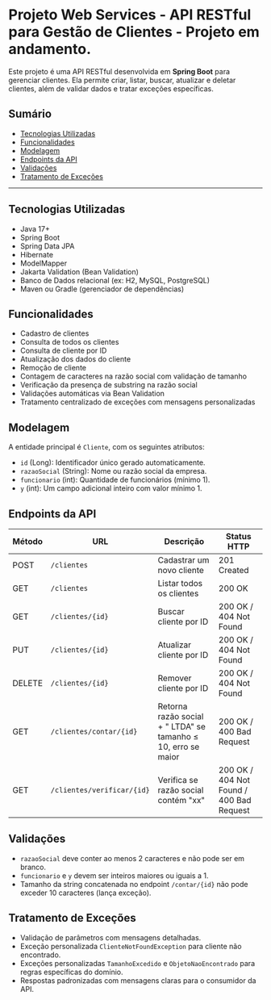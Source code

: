 # Projeto Web Services - API RESTful para Gestão de Clientes - Projeto em andamento.

Este projeto é uma API RESTful desenvolvida em **Spring Boot** para gerenciar clientes. Ela permite criar, listar, buscar, atualizar e deletar clientes, além de validar dados e tratar exceções específicas.

## Sumário

- [Tecnologias Utilizadas](#tecnologias-utilizadas)  
- [Funcionalidades](#funcionalidades)  
- [Modelagem](#modelagem)  
- [Endpoints da API](#endpoints-da-api)  
- [Validações](#validações)  
- [Tratamento de Exceções](#tratamento-de-exceções)  
---

## Tecnologias Utilizadas

- Java 17+
- Spring Boot
- Spring Data JPA
- Hibernate
- ModelMapper
- Jakarta Validation (Bean Validation)
- Banco de Dados relacional (ex: H2, MySQL, PostgreSQL)
- Maven ou Gradle (gerenciador de dependências)

## Funcionalidades

- Cadastro de clientes
- Consulta de todos os clientes
- Consulta de cliente por ID
- Atualização dos dados do cliente
- Remoção de cliente
- Contagem de caracteres na razão social com validação de tamanho
- Verificação da presença de substring na razão social
- Validações automáticas via Bean Validation
- Tratamento centralizado de exceções com mensagens personalizadas

## Modelagem

A entidade principal é `Cliente`, com os seguintes atributos:

- `id` (Long): Identificador único gerado automaticamente.
- `razaoSocial` (String): Nome ou razão social da empresa.
- `funcionario` (int): Quantidade de funcionários (mínimo 1).
- `y` (int): Um campo adicional inteiro com valor mínimo 1.

## Endpoints da API

| Método | URL                 | Descrição                                 | Status HTTP          |
|--------|---------------------|-------------------------------------------|---------------------|
| POST   | `/clientes`         | Cadastrar um novo cliente                  | 201 Created         |
| GET    | `/clientes`         | Listar todos os clientes                   | 200 OK              |
| GET    | `/clientes/{id}`    | Buscar cliente por ID                      | 200 OK / 404 Not Found|
| PUT    | `/clientes/{id}`    | Atualizar cliente por ID                   | 200 OK / 404 Not Found|
| DELETE | `/clientes/{id}`    | Remover cliente por ID                     | 200 OK / 404 Not Found|
| GET    | `/clientes/contar/{id}` | Retorna razão social + " LTDA" se tamanho ≤ 10, erro se maior | 200 OK / 400 Bad Request|
| GET    | `/clientes/verificar/{id}` | Verifica se razão social contém "xx"   | 200 OK / 404 Not Found / 400 Bad Request|

## Validações

- `razaoSocial` deve conter ao menos 2 caracteres e não pode ser em branco.
- `funcionario` e `y` devem ser inteiros maiores ou iguais a 1.
- Tamanho da string concatenada no endpoint `/contar/{id}` não pode exceder 10 caracteres (lança exceção).

## Tratamento de Exceções

- Validação de parâmetros com mensagens detalhadas.
- Exceção personalizada `ClienteNotFoundException` para cliente não encontrado.
- Exceções personalizadas `TamanhoExcedido` e `ObjetoNaoEncontrado` para regras específicas do domínio.
- Respostas padronizadas com mensagens claras para o consumidor da API.
